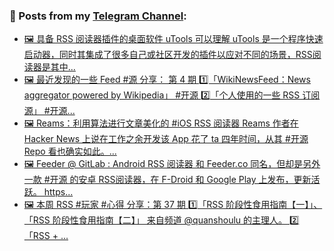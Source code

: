 ### 📰 Posts from my [Telegram Channel](https://t.me/s/aboutrss):
<!-- BLOG-POST-LIST:START -->
- [🖼 具备 RSS 阅读器插件的桌面软件 uTools 可以理解 uTools 是一个程序快速启动器，同时其集成了很多自己或社区开发的插件以应对不同的场景，RSS阅读器是其中...](https://t.me/aboutrss/1196)
- [🖼 最近发现的一些 Feed #源 分享： 第 4 期 1️⃣「WikiNewsFeed：News aggregator powered by Wikipedia」 #开源 2️⃣「个人使用的一些 RSS 订阅源」 #开源...](https://t.me/aboutrss/1195)
- [🖼 Reams：利用算法进行文章美化的 #iOS RSS 阅读器 Reams 作者在 Hacker News 上说在工作之余开发该 App 花了 ta 四年时间，从其 #开源 Repo 看也确实如此。...](https://t.me/aboutrss/1194)
- [🖼 Feeder @ GitLab : Android RSS 阅读器 和 Feeder.co 同名，但却是另外一款 #开源 的安卓 RSS阅读器，在 F-Droid 和 Google Play 上发布，更新活跃。 https...](https://t.me/aboutrss/1193)
- [🖼 本周 RSS #玩家 #心得 分享：第 37 期 1️⃣「RSS 阶段性食用指南【一】」、「RSS 阶段性食用指南【二】」 来自频道 @quanshoulu 的主理人。 2️⃣「RSS + ...](https://t.me/aboutrss/1192)
<!-- BLOG-POST-LIST:END -->

<!--
**AboutRSS/AboutRSS** is a ✨ _special_ ✨ repository because its `README.md` (this file) appears on your GitHub profile.

Here are some ideas to get you started:

- 🔭 I’m currently working on ...
- 🌱 I’m currently learning ...
- 👯 I’m looking to collaborate on ...
- 🤔 I’m looking for help with ...
- 💬 Ask me about ...
- 📫 How to reach me: ...
- 😄 Pronouns: ...
- ⚡ Fun fact: ...
-->

